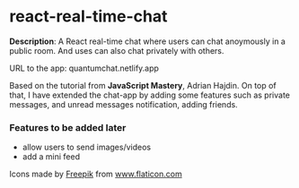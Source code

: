 # react-real-time-chat

<b>Description</b>: A React real-time chat where users can chat anoymously in a public room.
And uses can also chat privately with others.

URL to the app: quantumchat.netlify.app


Based on the tutorial from <b>JavaScript Mastery</b>, Adrian Hajdin.
On top of that, I have extended the chat-app by adding some features such as private messages, and unread messages notification, adding friends.


### Features to be added later

* allow users to send images/videos
* add a mini feed








<div>Icons made by <a href="https://www.flaticon.com/authors/freepik" title="Freepik">Freepik</a> from <a href="https://www.flaticon.com/" title="Flaticon">www.flaticon.com</a></div>
